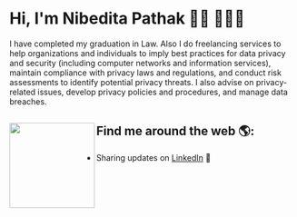 # Hi, I'm Nibedita Pathak 👋🏾 👩🏾‍💻

I have completed my graduation in Law. Also I do  freelancing services to help organizations and individuals to imply best practices for data privacy and security (including computer networks and information services), maintain compliance with privacy laws and regulations, and conduct risk assessments to identify potential privacy threats. I also advise on privacy-related issues, develop privacy policies and procedures, and manage data breaches.


## Find me around the web 🌎:<img align="left" width="150" height="150" src="https://imgur.com/gallery/1BZ75BO"></a>
- Sharing updates on <a href="https://www.linkedin.com/in/nibedita-pathak-8b46b81a7/">LinkedIn</a> 💼
